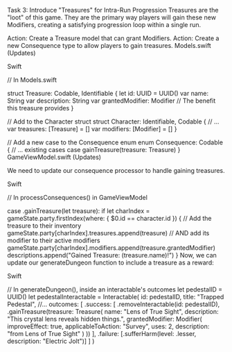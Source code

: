 Task 3: Introduce "Treasures" for Intra-Run Progression
Treasures are the "loot" of this game. They are the primary way players will gain these new Modifiers, creating a satisfying progression loop within a single run.

Action: Create a Treasure model that can grant Modifiers.
Action: Create a new Consequence type to allow players to gain treasures.
Models.swift (Updates)

Swift

// In Models.swift

struct Treasure: Codable, Identifiable {
    let id: UUID = UUID()
    var name: String
    var description: String
    var grantedModifier: Modifier // The benefit this treasure provides
}

// Add to the Character struct
struct Character: Identifiable, Codable {
    // ...
    var treasures: [Treasure] = []
    var modifiers: [Modifier] = []
}

// Add a new case to the Consequence enum
enum Consequence: Codable {
    // ... existing cases
    case gainTreasure(treasure: Treasure)
}
GameViewModel.swift (Updates)

We need to update our consequence processor to handle gaining treasures.

Swift

// In processConsequences() in GameViewModel

case .gainTreasure(let treasure):
    if let charIndex = gameState.party.firstIndex(where: { $0.id == character.id }) {
        // Add the treasure to their inventory
        gameState.party[charIndex].treasures.append(treasure)
        // AND add its modifier to their active modifiers
        gameState.party[charIndex].modifiers.append(treasure.grantedModifier)
        descriptions.append("Gained Treasure: \(treasure.name)!")
    }
Now, we can update our generateDungeon function to include a treasure as a reward:

Swift

// In generateDungeon(), inside an interactable's outcomes
let pedestalID = UUID()
let pedestalInteractable = Interactable(
    id: pedestalID,
    title: "Trapped Pedestal",
    //...
    outcomes: [
        .success: [
            .removeInteractable(id: pedestalID),
            .gainTreasure(treasure: Treasure(
                name: "Lens of True Sight",
                description: "This crystal lens reveals hidden things.",
                grantedModifier: Modifier(
                    improveEffect: true,
                    applicableToAction: "Survey",
                    uses: 2,
                    description: "from Lens of True Sight"
                )
            ))
        ],
        .failure: [.sufferHarm(level: .lesser, description: "Electric Jolt")]
    ]
)
